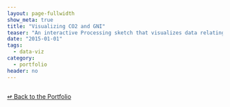 ```yaml
---
layout: page-fullwidth
show_meta: true
title: "Visualizing CO2 and GNI"
teaser: "An interactive Processing sketch that visualizes data relating to climate change from the World Bank Data Indicators."
date: "2015-01-01"
tags:
  - data-viz 
category:
  - portfolio
header: no
---
```





<img src="{{site.url}}{{site.baseurl}}/images/" alt="">


[<span class="back-arrow">&#8619;</span> Back to the Portfolio](/work/)